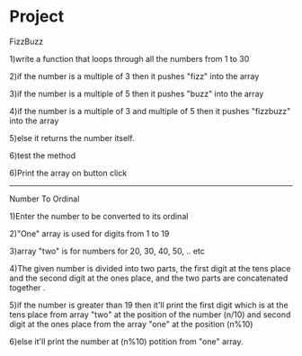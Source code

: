 # Project

FizzBuzz

1)write a function that loops through all the numbers from 1 to 30

2)if the number is a multiple of 3 then it pushes "fizz" into the array

3)if the number is a multiple of 5 then it pushes "buzz" into the array

4)if the number is a multiple of 3 and multiple of 5 then it pushes "fizzbuzz" into the array

5)else it returns the number itself.

6)test the method

6)Print the array on button click

--------------------------------------------------------------------------------------------------------------

Number To Ordinal

1)Enter the number to be converted to its ordinal

2)"One" array is used for digits from 1 to 19

3)array "two" is for numbers for 20, 30, 40, 50, .. etc

4)The given number is divided into two parts, the first digit at the tens place and the second digit at the ones place, and the two parts are concatenated together . 

5)if the number is greater than 19 then it'll print the first digit which is at the tens place from array "two" at the position of the number (n/10) and second digit at the ones place from the array "one" at the position (n%10)

6)else it'll print the number at (n%10) potition from "one" array. 
